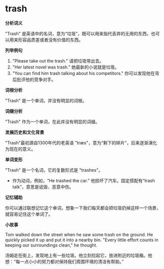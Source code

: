 # trash

**分析词义**

  

"Trash" 是英语中的名词，意为“垃圾”，既可以用来指代丢弃的无用的东西，也可以用来形容品质差或者没有价值的东西。

  

**列举例句**

  

1.  "Please take out the trash." 请把垃圾带出去。
2.  "Her latest novel was trash." 她最新的小说就是垃圾。
3.  "You can find him trash talking about his competitors." 你可以发现他在背后批评他的竞争对手。

  

**词根分析**

  

"Trash" 是一个单词，并没有明显的词根。

  

**词缀分析**

  

"Trash" 作为一个单词，在此并没有明显的词缀。

  

**发展历史和文化背景**

  

"Trash"最初源自1300年代的老英语 "træs"，意为“剩下的碎片”，后来逐渐演化为现在的意义。

  

**单词变形**

  

"Trash" 是一个名词，它的复数形式是 "trashes"。

  

*   作为动词，例如，“He trashed the car.” 他损坏了汽车。固定搭配有“trash talk”，意思是诋毁、恶意中伤。

  

**记忆辅助**

  

你可以通过联想记忆这个单词，想象一下我们每天都会把垃圾扔掉这样一个场景，就容易记住这个单词了。

  

**小故事**

  

Tom walked down the street when he saw some trash on the ground. He quickly picked it up and put it into a nearby bin. "Every little effort counts in keeping our surroundings clean," he thought.

  

汤姆走在街上，发现地上有一些垃圾。他立刻捡起它，放进附近的垃圾箱。他想：“每一点小小的努力都对保持我们周围环境的清洁有帮助。”

